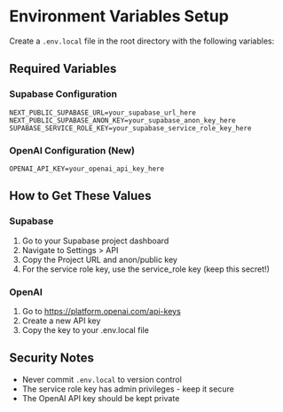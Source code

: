 # Environment Variables Setup

Create a `.env.local` file in the root directory with the following variables:

## Required Variables

### Supabase Configuration
```
NEXT_PUBLIC_SUPABASE_URL=your_supabase_url_here
NEXT_PUBLIC_SUPABASE_ANON_KEY=your_supabase_anon_key_here
SUPABASE_SERVICE_ROLE_KEY=your_supabase_service_role_key_here
```

### OpenAI Configuration (New)
```
OPENAI_API_KEY=your_openai_api_key_here
```

## How to Get These Values

### Supabase
1. Go to your Supabase project dashboard
2. Navigate to Settings > API
3. Copy the Project URL and anon/public key
4. For the service role key, use the service_role key (keep this secret!)

### OpenAI
1. Go to https://platform.openai.com/api-keys
2. Create a new API key
3. Copy the key to your .env.local file

## Security Notes
- Never commit `.env.local` to version control
- The service role key has admin privileges - keep it secure
- The OpenAI API key should be kept private